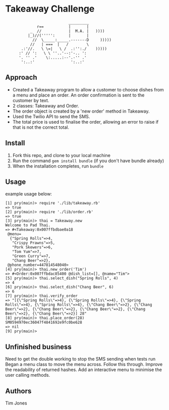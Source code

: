 Takeaway Challenge
==================
```
                            _________
              r==           |       |
           _  //            |  M.A. |   ))))
          |_)//(''''':      |       |
            //  \_____:_____.-------D     )))))
           //   | ===  |   /        \
       .:'//.   \ \=|   \ /  .:'':./    )))))
      :' // ':   \ \ ''..'--:'-.. ':
      '. '' .'    \:.....:--'.-'' .'
       ':..:'                ':..:'

 ```

 Approach
 --------

 - Created a Takeaway program to allow a customer to choose dishes from a menu and place an order. An order confirmation is sent to the customer by text.
 - 2 classes: Takeaway and Order.
 - The order object is created by a 'new order' method in Takeaway.
 - Used the Twilio API to send the SMS.
 - The total price is used to finalise the order, allowing an error to raise if that is not the correct total.


 Install
 -------

 1. Fork this repo, and clone to your local machine
 2. Run the command `gem install bundle` (if you don't have bundle already)
 3. When the installation completes, run `bundle`

 Usage
 -----

 example usage below:

 ```
 [1] pry(main)> require './lib/takeaway.rb'
 => true
 [2] pry(main)> require './lib/order.rb'
 => true
 [3] pry(main)> thai = Takeaway.new
 Welcome to Pad Thai.
 => #<Takeaway:0x007ffbdbae0a18
  @menu=
   {"Spring Rolls"=>4,
    "Crispy Prawns"=>5,
    "Pork Skewers"=>6,
    "Tom Yum"=>7,
    "Green Curry"=>7,
    "Chang Beer"=>2},
  @phone_number=447814548040>
 [4] pry(main)> thai.new_order('Tim')
 => #<Order:0x007ffbdac85400 @dish_list=[], @name="Tim">
 [5] pry(main)> thai.select_dish("Spring Rolls", 4)
 => 4
 [6] pry(main)> thai.select_dish("Chang Beer", 6)
 => 6
 [7] pry(main)> thai.verify_order
 => "[{\"Spring Rolls\"=>4}, {\"Spring Rolls\"=>4}, {\"Spring Rolls\"=>4}, {\"Spring Rolls\"=>4}, {\"Chang Beer\"=>2}, {\"Chang Beer\"=>2}, {\"Chang Beer\"=>2}, {\"Chang Beer\"=>2}, {\"Chang Beer\"=>2}, {\"Chang Beer\"=>2}] 28"
 [8] pry(main)> thai.place_order(28)
 SM0594970ec36047f4841692e9fc0be628
 => nil
 [9] pry(main)>
 ```
 Unfinished business
 --------
Need to get the double working to stop the SMS sending when tests run
Began a menu class to move the menu across. Follow this through.
Improve the readability of returned hashes.
Add an interactive menu to minimise the user calling methods.

 Authors
 --------

 Tim Jones
